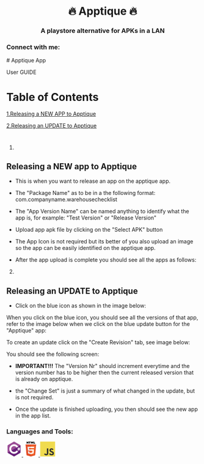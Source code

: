 <h1 align="center">🔥 Apptique 🔥</h1>
<h3 align="center">A playstore alternative for APKs in a LAN</h3>

<h3 align="left">Connect with me:</h3>
<p align="left">
# Apptique App

User GUIDE

# **Table of Contents**

[1.Releasing a NEW APP to Apptique](#_Toc135733461)

[2.Releasing an UPDATE to Apptique](#_Toc135733462)

#


1.
## **Releasing a NEW app to Apptique**


- This is when you want to release an app on the apptique app.

- The "Package Name" as to be in a the following format: com.companyname.warehousechecklist

- The "App Version Name" can be named anything to identify what the app is, for example: "Test Version" or "Release Version"

- Upload app apk file by clicking on the "Select APK" button

- The App Icon is not required but its better of you also upload an image so the app can be easily identified on the apptique app.

- After the app upload is complete you should see all the apps as follows:

2.
## **Releasing an UPDATE to Apptique**

- Click on the blue icon as shown in the image below:


When you click on the blue icon, you should see all the versions of that app, refer to the image below when we click on the blue update button for the "Apptique" app:


To create an update click on the "Create Revision" tab, see image below:


You should see the following screen:

- **IMPORTANT!!!** The "Version Nr" should increment everytime and the version number has to be higher then the current released version that is already on apptique.
- the "Change Set" is just a summary of what changed in the update, but is not required.

- Once the update is finished uploading, you then should see the new app in the app list.
</p>

<h3 align="left">Languages and Tools:</h3>
<p align="left"> <a href="https://www.w3schools.com/cs/" target="_blank" rel="noreferrer"> <img src="https://raw.githubusercontent.com/devicons/devicon/master/icons/csharp/csharp-original.svg" alt="csharp" width="40" height="40"/> </a> <a href="https://www.w3.org/html/" target="_blank" rel="noreferrer"> <img src="https://raw.githubusercontent.com/devicons/devicon/master/icons/html5/html5-original-wordmark.svg" alt="html5" width="40" height="40"/> </a> <a href="https://developer.mozilla.org/en-US/docs/Web/JavaScript" target="_blank" rel="noreferrer"> <img src="https://raw.githubusercontent.com/devicons/devicon/master/icons/javascript/javascript-original.svg" alt="javascript" width="40" height="40"/> </a> </p>

